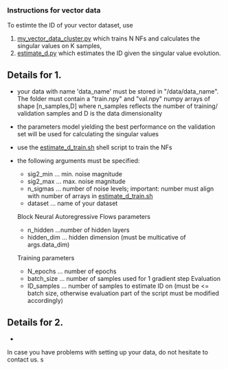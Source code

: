 ### Instructions for vector data

To estimte the ID of your vector dataset, use 

1. [my_vector_data_cluster.py](my_vector_data_cluster.py) which trains N NFs and calculates the singular values on K samples, 
2. [estimate_d.py](estimate_d.py) which estimates the ID given the singular value evolution.

## Details for 1.
+ your data with name 'data_name' must be stored in "/data/data_name". The folder must contain a "train.npy" and "val.npy" numpy arrays of shape [n_samples,D] where n_samples reflects the number of training/ validation samples and D is the data dimensionality
+ the parameters model yielding the best performance on the validation set will be used for calculating the singular values
+ use the [estimate_d_train.sh](estimate_d_train.sh) shell script to train the NFs 
+ the following arguments must be specified:
  - sig2_min ... min. noise magnitude
  - sig2_max ... max. noise magnitude
  - n_sigmas ... number of noise levels; important: number must align with number of arrays in [estimate_d_train.sh](estimate_d_train.sh) 
  - dataset ... name of your dataset
  
  Block Neural Autoregressive Flows parameters
  - n_hidden ...number of hidden layers 
  - hidden_dim ... hidden dimension (must be multicative of args.data_dim)
  
  Training parameters
  - N_epochs ... number of epochs
  - batch_size ... number of samples used for 1 gradient step
  Evaluation
  - ID_samples ... number of samples to estimate ID on (must be <= batch size, otherwise evaluation part of the script must be modified accordingly)

## Details for 2.
+ 

In case you have problems with setting up your data, do not hesitate to contact us.
s
